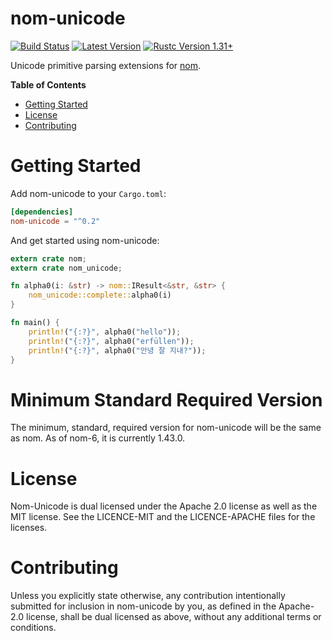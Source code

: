 nom-unicode
===========

[![Build Status](https://api.travis-ci.org/Alexhuszagh/rust-nom-unicode.svg?branch=master)](https://travis-ci.org/Alexhuszagh/rust-nom-unicode)
[![Latest Version](https://img.shields.io/crates/v/nom-unicode.svg)](https://crates.io/crates/nom-unicode)
[![Rustc Version 1.31+](https://img.shields.io/badge/rustc-1.31+-lightgray.svg)](https://blog.rust-lang.org/2018/12/06/Rust-1.31-and-rust-2018.html)

Unicode primitive parsing extensions for [nom](https://github.com/Geal/nom).

**Table of Contents**

- [Getting Started](#getting-started)
- [License](#license)
- [Contributing](#contributing)

# Getting Started

Add nom-unicode to your `Cargo.toml`:

```toml
[dependencies]
nom-unicode = "^0.2"
```

And get started using nom-unicode:

```rust
extern crate nom;
extern crate nom_unicode;

fn alpha0(i: &str) -> nom::IResult<&str, &str> {
    nom_unicode::complete::alpha0(i)
}

fn main() {
    println!("{:?}", alpha0("hello"));
    println!("{:?}", alpha0("erfüllen"));
    println!("{:?}", alpha0("안녕 잘 지내?"));
}
```

# Minimum Standard Required Version

The minimum, standard, required version for nom-unicode will be the same as nom. As of nom-6, it is currently 1.43.0.

# License

Nom-Unicode is dual licensed under the Apache 2.0 license as well as the MIT license. See the LICENCE-MIT and the LICENCE-APACHE files for the licenses.

# Contributing

Unless you explicitly state otherwise, any contribution intentionally submitted for inclusion in nom-unicode by you, as defined in the Apache-2.0 license, shall be dual licensed as above, without any additional terms or conditions.
